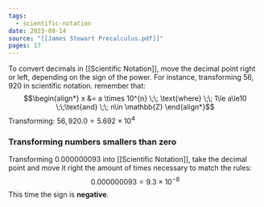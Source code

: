 ```yaml
---
tags:
  - scientific-notation
date: 2023-09-14
source: "[[James Stewart Precalculus.pdf]]"
pages: 17
---
```

To convert decimals in [[Scientific Notation]], move the decimal point right or left, depending on the sign of the power.
For instance, transforming $56,920$ in scientific notation. remember that:
$$\begin{align*}
x &= a \times 10^{n} \;\; \text{where} \;\; 1\le a\le10 \;\;\text{and} \;\; n\in \mathbb{Z}
\end{align*}$$
Transforming: $56,920.0 = 5.692\times10^{4}$  
### Transforming numbers smallers than zero

Transforming $0.000000093$ into [[Scientific Notation]], take the decimal point and move it right the amount of times necessary to match the rules:
$$
0.000000093 = 9.3\times10^{-8}
$$
This time the sign is **negative**.